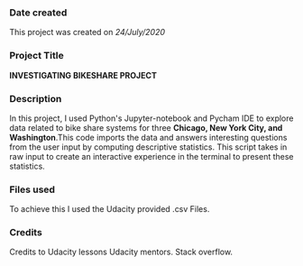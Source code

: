 ### Date created
This project was created on _24/July/2020_

### Project Title
**INVESTIGATING BIKESHARE PROJECT**

### Description
In this project, I used Python's Jupyter-notebook and Pycham IDE to explore data related to bike share systems for three  **Chicago, New York City, and Washington**.This code imports the data and answers interesting questions from the user input  by computing descriptive statistics. This script takes in raw input to create an interactive experience in the terminal to present these statistics.

### Files used
To achieve this I used the Udacity provided .csv Files.

### Credits
Credits to Udacity lessons
Udacity mentors.
Stack overflow.
